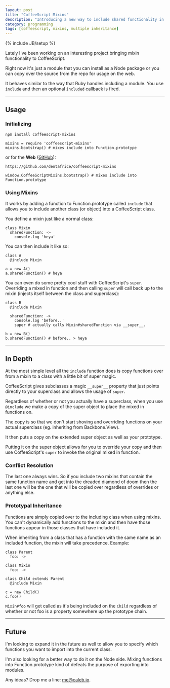 ```yaml
---
layout: post
title: "CoffeeScript Mixins"
description: "Introducing a new way to include shared functionality in CoffeeScript"
category: programming
tags: [coffeescript, mixins, multiple inheritance]
---
```

{% include JB/setup %}

Lately I've been working on an interesting project bringing mixin functionality to CoffeeScript.

Right now it's just a module that you can install as a Node package or you can copy over the source from the repo for usage on the web.

It behaves similar to the way that Ruby handles including a module. You use `include` and then an optional `included` callback is fired.

---

## Usage

### Initializing

    npm install coffeescript-mixins

    mixins = require 'coffeescript-mixins'
    mixins.bootstrap() # mixes include into Function.prototype

or for the **Web** ([GitHub](https://github.com/dentafrice/coffeescript-mixins)):

    https://github.com/dentafrice/coffeescript-mixins

    window.CoffeeScriptMixins.bootstrap() # mixes include into Function.prototype

### Using Mixins

It works by adding a function to Function.prototype called `include` that allows you to include another class (or object) into a CoffeeScript class.

You define a mixin just like a normal class:

    class Mixin
      sharedFunction: ->
        console.log 'heya'

You can then include it like so:

    class A
      @include Mixin

    a = new A()
    a.sharedFunction() # heya

You can even do some pretty cool stuff with CoffeeScript's `super`. Overriding a mixed in function and then calling `super` will call back up to the mixin (injects itself between the class and superclass):

    class B
      @include Mixin

      sharedFunction: ->
        console.log 'before..'
        super # actually calls Mixin#sharedFunction via __super__.

    b = new B()
    b.sharedFunction() # before.. > heya

---

## In Depth

At the most simple level all the `include` function does is copy functions over from a mixin to a class with a little bit of super magic.

CoffeeScript gives subclasses a magic `__super__` property that just points directly to your superclass and allows the usage of `super`.

Regardless of whether or not you actually have a superclass, when you use `@include` we make a copy of the super object to place the mixed in functions on.

The copy is so that we don't start shoving and overriding functions on your actual superclass (eg. inheriting from Backbone.View).

It then puts a copy on the extended super object as well as your prototype.

Putting it on the super object allows for you to override your copy and then use CoffeeScript's `super` to invoke the original mixed in function.

### Conflict Resolution

The last one always wins. So if you include two mixins that contain the same function name and get into the dreaded diamond of doom then the last one will be the one that will be copied over regardless of overrides or anything else.

### Prototypal Inheritance

Functions are simply copied over to the including class when using mixins.  You can't dynamically add functions to the mixin and then have those functions appear in those classes that have included it.

When inheriting from a class that has a function with the same name as an included function, the mixin will take precedence.  Example:

    class Parent
      foo: ->

    class Mixin
      foo: ->

    class Child extends Parent
      @include Mixin

    c = new Child()
    c.foo() 

`Mixin#foo` will get called as it's being included on the `Child` regardless of whether or not foo is a property somewhere up the prototype chain.

---

## Future

I'm looking to expand it in the future as well to allow you to specify which functions you want to import into the current class.

I'm also looking for a better way to do it on the Node side. Mixing functions into Function.prototype kind of defeats the purpose of exporting into modules.

Any ideas? Drop me a line: [me@caleb.io](mailto:me@caleb.io).